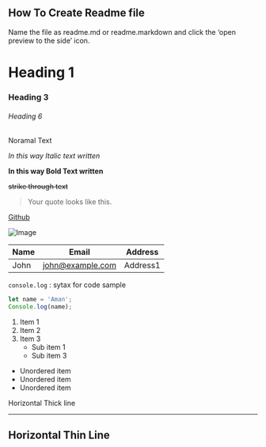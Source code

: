 ## How To Create Readme file

Name the file as readme.md or readme.markdown and click the ‘open preview to the side’ icon.

# Heading 1
### Heading 3
###### Heading 6

Noramal Text

_In this way Italic text written_

**In this way Bold Text written**

~~strike through text~~

>Your quote looks like this.

[Github](https://www.github.com/imkraman "Aman Github")

![Image](https://cdn2.iconfinder.com/data/icons/cute-robot-3/512/937-24-512.png)

|Name|Email|Address|
|----|-----|-------|
|John|john@example.com|Address1|

`console.log` : sytax for code sample

``` JavaScript
let name = 'Aman';
Console.log(name);
```
1. Item 1
2. Item 2
3. Item 3
   * Sub item 1
   * Sub item 3
* Unordered item
* Unordered item
* Unordered item

Horizontal Thick line
***

Horizontal Thin Line
---
